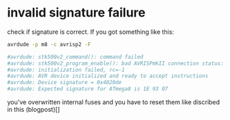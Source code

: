 # invalid signature failure
check if signature is correct. If you got something like this:
```bash
avrdude -p m8 -c avrisp2 -F

#avrdude: stk500v2_command(): command failed
#avrdude: stk500v2_program_enable(): bad AVRISPmkII connection status: Unknown status 0x00
#avrdude: initialization failed, rc=-1
#avrdude: AVR device initialized and ready to accept instructions
#avrdude: Device signature = 0x4020de
#avrdude: Expected signature for ATmega8 is 1E 93 07
```

you've overwritten internal fuses and you have to reset them like discribed in this (blogpost)[]

